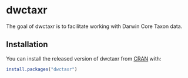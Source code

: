 
<!-- README.md is generated from README.Rmd. Please edit that file -->

# dwctaxr

<!-- badges: start -->
<!-- badges: end -->

The goal of dwctaxr is to facilitate working with Darwin Core Taxon
data.

## Installation

You can install the released version of dwctaxr from
[CRAN](https://CRAN.R-project.org) with:

``` r
install.packages("dwctaxr")
```
